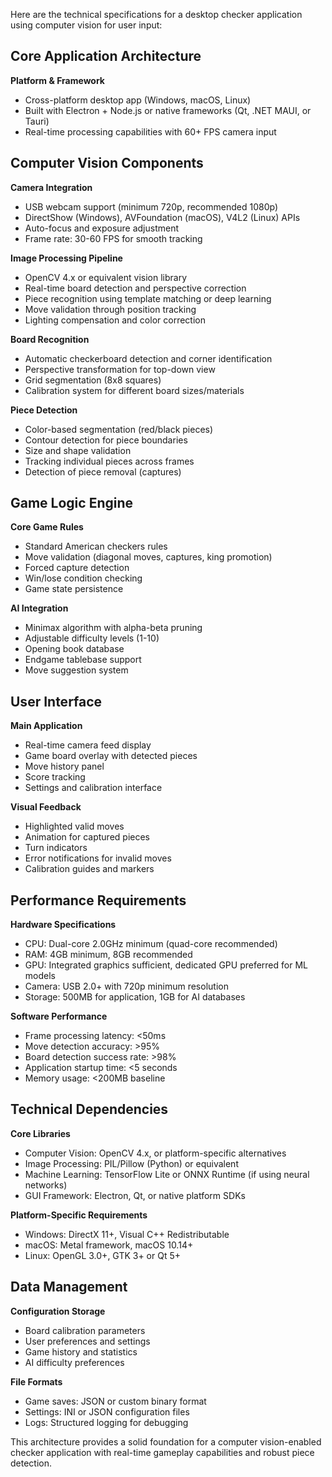 Here are the technical specifications for a desktop checker application using computer vision for user input:

## Core Application Architecture

**Platform & Framework**
- Cross-platform desktop app (Windows, macOS, Linux)
- Built with Electron + Node.js or native frameworks (Qt, .NET MAUI, or Tauri)
- Real-time processing capabilities with 60+ FPS camera input

## Computer Vision Components

**Camera Integration**
- USB webcam support (minimum 720p, recommended 1080p)
- DirectShow (Windows), AVFoundation (macOS), V4L2 (Linux) APIs
- Auto-focus and exposure adjustment
- Frame rate: 30-60 FPS for smooth tracking

**Image Processing Pipeline**
- OpenCV 4.x or equivalent vision library
- Real-time board detection and perspective correction
- Piece recognition using template matching or deep learning
- Move validation through position tracking
- Lighting compensation and color correction

**Board Recognition**
- Automatic checkerboard detection and corner identification
- Perspective transformation for top-down view
- Grid segmentation (8x8 squares)
- Calibration system for different board sizes/materials

**Piece Detection**
- Color-based segmentation (red/black pieces)
- Contour detection for piece boundaries
- Size and shape validation
- Tracking individual pieces across frames
- Detection of piece removal (captures)

## Game Logic Engine

**Core Game Rules**
- Standard American checkers rules
- Move validation (diagonal moves, captures, king promotion)
- Forced capture detection
- Win/lose condition checking
- Game state persistence

**AI Integration**
- Minimax algorithm with alpha-beta pruning
- Adjustable difficulty levels (1-10)
- Opening book database
- Endgame tablebase support
- Move suggestion system

## User Interface

**Main Application**
- Real-time camera feed display
- Game board overlay with detected pieces
- Move history panel
- Score tracking
- Settings and calibration interface

**Visual Feedback**
- Highlighted valid moves
- Animation for captured pieces
- Turn indicators
- Error notifications for invalid moves
- Calibration guides and markers

## Performance Requirements

**Hardware Specifications**
- CPU: Dual-core 2.0GHz minimum (quad-core recommended)
- RAM: 4GB minimum, 8GB recommended
- GPU: Integrated graphics sufficient, dedicated GPU preferred for ML models
- Camera: USB 2.0+ with 720p minimum resolution
- Storage: 500MB for application, 1GB for AI databases

**Software Performance**
- Frame processing latency: <50ms
- Move detection accuracy: >95%
- Board detection success rate: >98%
- Application startup time: <5 seconds
- Memory usage: <200MB baseline

## Technical Dependencies

**Core Libraries**
- Computer Vision: OpenCV 4.x, or platform-specific alternatives
- Image Processing: PIL/Pillow (Python) or equivalent
- Machine Learning: TensorFlow Lite or ONNX Runtime (if using neural networks)
- GUI Framework: Electron, Qt, or native platform SDKs

**Platform-Specific Requirements**
- Windows: DirectX 11+, Visual C++ Redistributable
- macOS: Metal framework, macOS 10.14+
- Linux: OpenGL 3.0+, GTK 3+ or Qt 5+

## Data Management

**Configuration Storage**
- Board calibration parameters
- User preferences and settings
- Game history and statistics
- AI difficulty preferences

**File Formats**
- Game saves: JSON or custom binary format
- Settings: INI or JSON configuration files
- Logs: Structured logging for debugging

This architecture provides a solid foundation for a computer vision-enabled checker application with real-time gameplay capabilities and robust piece detection.
